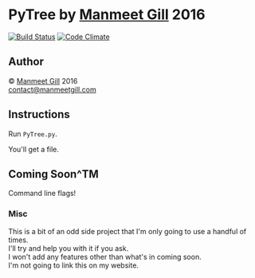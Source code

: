 # PyTree  by [Manmeet Gill](https://manmeetgill.com) 2016  
[![Build Status](https://travis-ci.org/tf2manu994/PyTree.svg?branch=master)](https://travis-ci.org/tf2manu994/PyTree)
[![Code Climate](https://codeclimate.com/github/tf2manu994/PyTree/badges/gpa.svg)](https://codeclimate.com/github/tf2manu994/PyTree)  

## Author
© [Manmeet Gill](https://manmeetgill.com) 2016  
[contact@manmeetgill.com](mailto:contact@manmeetgill.com)

## Instructions

Run `PyTree.py`.

You'll get a file.

## Coming Soon^TM

Command line flags!

### Misc

This is a bit of an odd side project that I'm only going to use a handful of times.  
I'll try and help you with it if you ask.  
I won't add any features other than what's in coming soon.  
I'm not going to link this on my website.
